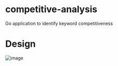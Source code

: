 # competitive-analysis
Go application to identify keyword competitiveness

# Design
![image](https://user-images.githubusercontent.com/4714727/145180282-4bf1226f-9780-41b7-a1a8-9ceafc28ec68.png)


